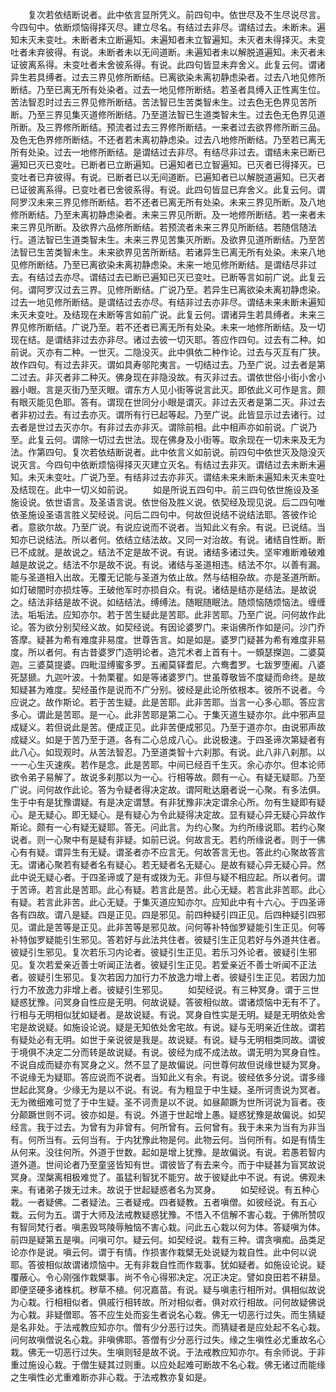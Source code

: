 <!-- { "loadSidebar": true } -->
　　复次若依结断说者。此中依言显所凭义。前四句中。依世尽及不生尽说尽言。今四句中。依断烦恼得择灭尽。建立尽名。有结过去非尽。谓结过去。未断未。遍知未灭未变吐。未断者未立断遍知。未遍知者未立智遍知。未灭者未得择灭。未变吐者未弃彼得。有说。未断者未以无间道断。未遍知者未以解脱道遍知。未灭者未证彼离系得。未变吐者未舍彼系得。有说。此四句皆显未弃舍义。此复云何。谓诸异生若具缚者。过去三界见修所断结。已离欲染未离初静虑染者。过去八地见修所断结。乃至已离无所有处染者。过去一地见修所断结。若圣者具缚入正性离生位。苦法智忍时过去三界见修所断结。苦法智已生苦类智未生。过去色无色界见苦所断。乃至三界见集灭道修所断结。乃至道法智已生道类智未生。过去色无色界见道所断。及三界修所断结。预流者过去三界修所断结。一来者过去欲界修所断三品。及色无色界修所断结。不还者若未离初静虑染。过去八地修所断结。乃至若已离无所有处染。过去一地修所断结。是谓结过去非尽。有结尽非过去。谓结未来已断已遍知已灭已变吐。已断者已立断遍知。已遍知者已立智遍知。已灭者已得择灭。已变吐者已弃彼得。有说。已断者已以无间道断。已遍知者已以解脱道遍知。已灭者已证彼离系得。已变吐者已舍彼系得。有说。此四句皆显已弃舍义。此复云何。谓阿罗汉未来三界见修所断结。若不还者已离无所有处染。未来三界见所断。及八地修所断结。乃至未离初静虑染者。未来三界见所断。及一地修所断结。若一来者未来三界见所断。及欲界六品修所断结。若预流者未来三界见所断结。若随信随法行。道法智已生道类智未生。未来三界见苦集灭所断。及欲界见道所断结。乃至苦法智已生苦类智未生。未来欲界见苦所断结。若诸异生已离无所有处染。未来八地见修所断结。乃至已离欲染未离初静虑染。未来一地见修所断结。是谓结尽非过去。有结过去亦尽。谓结过去已断已遍知已灭已变吐。已断等言如前广说。此复云何。谓阿罗汉过去三界。见修所断结。广说乃至。若异生已离欲染未离初静虑染。过去一地见修所断结。是谓结过去亦尽。有结非过去亦非尽。谓结未来未断未遍知未灭未变吐。及结现在未断等言如前广说。此复云何。谓诸异生若具缚者。未来三界见修所断结。广说乃至。若不还者已离无所有处染。未来一地修所断结。及一切现在结。是谓结非过去亦非尽。诸过去彼一切灭耶。答应作四句。过去有二种。如前说。灭亦有二种。一世灭。二隐没灭。此中俱依二种作论。过去与灭互有广狭。故作四句。有过去非灭。谓如具寿邬陀夷言。一切结过去。乃至广说。过去者是第二过去。非灭者非二种灭。佛身现在非隐没故。有灭非过去。谓依世俗小街小舍小器小眼。言是灭街乃至灭眼。谓东方人见小街等说言此灭。即依此义可作是言。颇有眼灭能见色耶。答有。谓现在世同分小眼是谓灭。非过去灭者是第二灭。非过去者非初过去。有过去亦灭。谓所有行已起等起。乃至广说。此皆显示过去诸行。过去者是世过去灭亦尔。有非过去亦非灭。谓除前相。此中相声亦如前说。广说乃至。此复云何。谓除一切过去世法。现在佛身及小街等。取余现在一切未来及无为法。作第四句。复次若依结断说者。此中依言义如前说。前四句中依世灭及隐没灭说灭言。今四句中依断烦恼得择灭灭建立灭名。有结过去非灭。谓结过去未断未遍知。未灭未变吐。广说乃至。有结非过去亦非灭。谓结未来未断未遍知未灭未变吐及结现在。此中一切义如前说。
　　如是所说五四句中。前三四句依世施设及圣施设说。依世语言。及圣语言说。依世俗及胜义说。依契经及现见说。后二四句唯依圣施设圣语言胜义契经说。问后二四句中。何故但说结不说结法耶。答彼作论者。意欲尔故。乃至广说。有说应说而不说者。当知此义有余。有说。已说结。当知亦已说结法。所以者何。依结立结法故。又同一对治故。有说。诸结自性断。断已不成就。是故说之。结法不定是故不说。有说。诸结多诸过失。坚牢难断难破难越是故说之。结法不尔是故不说。有说。诸结与圣道相违。结法不尔。以善有漏。能与圣道相入出故。无覆无记能与圣道为依止故。然与结相杂故。亦是圣道所断。如灯破闇时亦损炷等。王破他军时亦损自众。有说。诸结是结亦是结法。是故说之。结法非结是故不说。如结结法。缚缚法。随眠随眠法。随烦恼随烦恼法。缠缠法。垢垢法。应知亦尔。若于苦生疑此是苦耶。此非苦耶。乃至广说。问何故作此论。答为欲分别契经义故。如契经说。有因论婆罗门。来诣佛所作如是问。沙门乔答摩。疑甚为希有难度非易度。世尊告言。如是如是。婆罗门疑甚为希有难度非易度。所以者何。有古昔婆罗门造明论者。造咒术者上首有十。一頞瑟搩迦。二婆莫迦。三婆莫提婆。四毗湿缚蜜多罗。五阇莫铎耆尼。六鸯耆罗。七跋罗堕阇。八婆死瑟搋。九迦叶波。十勃栗瞿。如是等诸婆罗门。世虽尊敬皆不度疑而命终。是故知疑甚为难度。契经虽作是说而不广分别。彼经是此论所依根本。彼所不说者。今应说之。故作斯论。若于苦生疑。此是苦耶。此非苦耶。当言一心多心耶。答应言多心。谓此是苦耶。是一心。此非苦耶是第二心。于集灭道生疑亦尔。此中邪声显成疑义。若但说此是苦。便成正见。此非苦便成邪见。乃至于道亦尔。由说邪声故成疑义。如是于苦乃至于道。各有二心总成八心。此说极速。于四圣谛次第疑者有此八心。如现观时。从苦法智忍。乃至道类智十六刹那。有说。此八非八刹那。以一一心生灭速疾。若作是念。此是苦耶。中间已经百千生灭。余心亦尔。但本论师欲令弟子易解了。故说多刹那以为一心。行相等故。颇有一心。有疑无疑耶。乃至广说。问何故作此论。答为令疑者得决定故。谓阿毗达磨者说一心聚。有多法俱。生于中有是犹豫谓疑。有是决定谓慧。有非犹豫非决定谓余心所。勿有生疑即有疑心。是无疑心。即无疑心。是有疑心为令此疑得决定故。显有疑心异无疑心异故作斯论。颇有一心有疑无疑耶。答无。问此言。为约心聚。为约所缘说耶。若约心聚说者。则一心聚中有是疑有非疑。如前已说。何故言无。若约所缘说者。则于一佛心有有疑。谓异生有无疑。谓圣者亦不应言无。何故答言无也。答此约心聚故答言无。谓诸心聚若有疑者名有疑心。若无疑者名无疑心。是故有疑心异无疑心异。然此中说无疑心者。于四圣谛或了是有或拨为无。非但与疑不相应起。所以者何。谓于苦谛。若言此是苦耶。此心有疑。若言此是苦。此心无疑。若言此非苦耶。此心有疑。若言此非苦。此心无疑。于集灭道应知亦尔。应知此中有十六心。于四圣谛各有四故。谓八是疑。四是正见。四是邪见。前四种疑引四正见。后四种疑引四邪见。谓此是苦等是正见。此非苦等是邪见故。问何等补特伽罗疑能引生正见。何等补特伽罗疑能引生邪见。答若好与此法共住者。彼疑引生正见若好与外道共住者。彼疑引生邪见。复次若乐习内论者。彼疑引生正见。若乐习外论者。彼疑引生邪见。复次若爱亲近善士听闻正法者。彼疑引生正见。若爱亲近不善士听闻不正法者。彼疑引生邪见。复次若因力加行力不放逸力增上者。彼疑引生正见。若因力加行力不放逸力非增上者。彼疑引生邪见。
　　如契经说。有三种冥身。谓于三世疑惑犹豫。问冥身自性应是无明。何故说疑。答彼相似故。谓诸烦恼中无有不了。行相与无明相似犹如疑者。是故说疑。有说。冥身自性实是无明。疑是无明依处舍宅是故说疑。如施设论说。疑是无知依处舍宅故。有说。疑与无明亲近住故。谓若有疑处必有无明。如世于亲说彼是我是。故说疑。有说。疑与无明相类同故。谓彼于境俱不决定二分而转是故说疑。有说。彼经为成不成法故。谓无明为冥身自性。不说自成而疑亦有冥身之义。然不显了是故偏说。问世尊何故但说缘世疑为冥身。不说缘无为疑耶。答应说而不说者。当知此义有余。有说。彼经依多分说。谓多缘世起此冥身。少缘无为是以不说。有说。有为粗显于中生疑。圣所诃责说为冥者。无为微细难可觉了于中生疑。圣不诃责是以不说。如昼颠蹶为世所诃说为盲者。夜分颠蹶世则不诃。彼亦如是。有说。外道于世起增上愚。疑惑犹豫是故偏说。如契经言。我于过去。为曾有为非曾有。何所曾有。云何曾有。我于未来为当有为非当有。何所当有。云何当有。于内犹豫此物是何。此物云何。当何所有。如是有情生从何来。没往何所。外道于世数。起如是增上犹豫。是故偏说。有说。若愚若智内道外道。世间论者乃至童竖皆知有世。谓彼皆了有去来今。而于中疑甚为盲冥故说冥身。涅槃离相极难觉了。虽猛利智犹不能穷。故于彼疑此中不说。有说。佛观未来。有诸弟子拨无过未。故说于世起疑惑者名为冥身。
　　如契经说。有五种心栽。一者疑佛。二者疑法。三者疑戒。四者疑教。五者嗔僧。如彼经说。有五心栽。云何为五。谓于大师及法戒教疑惑犹豫。不悟入不信解不害心栽。于佛所赞叹有智同梵行者。嗔恚毁骂陵辱触恼不害心栽。问此五心栽以何为体。答疑嗔为体。前四是疑第五是嗔。问嗔可尔。疑云何。如契经说。栽有三种。谓贪嗔痴。品类足论亦作是说。嗔云何。谓于有情。作损害作栽檗无处说疑为栽自性。此中何以说耶。答彼相似故谓诸烦恼中。无有非栽自性而作栽事。犹如疑者。如施设论说。疑覆蔽心。令心刚强作栽檗事。尚不令心得邪决定。况正决定。譬如良田若不耕垦。即便坚硬多诸株杌。秽草不植。何况嘉苗。有说。疑与嗔恚行相所对。俱相似故说为心栽。行相相似者。俱戚行相转故。所对相似者。俱对欢行相故。问何故疑佛说为心栽。非疑僧耶。答不应生处而妄生者说名心栽。佛无一切恶行过失。而生猜疑是名非处。于法戒教应知亦尔。僧有少分恶行过失。而猜疑者是应处起不名心栽。问何故嗔僧说名心栽。非嗔佛耶。答僧有少分恶行过失。缘之生嗔性必尤重故名心栽。佛无一切恶行过失。生嗔则轻是故不说。于法戒教应知亦尔。有余师说。于非重过施设心栽。于僧生疑其过则重。以应处起难可断故不名心栽。佛无诸过而能缘之生嗔性必尤重难断亦非心栽。于法戒教亦复如是。
